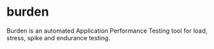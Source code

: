 # burden
Burden is an automated Application Performance Testing tool for load, stress, spike and endurance testing.
